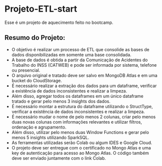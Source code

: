 # Projeto-ETL-start
Esse é um projeto de aquecimento feito no bootcamp. 

<h2>Resumo do Projeto:</h2>

- O objetivo é realizar um processo de ETL que consolide as bases de dados disponibilizadas em somente uma base consolidada.
- A base de dados é obtida a partir da Comunicação de Acidentes do Trabalho do INSS (CATWEB) e pode ser informada por sistema, telefone ou presencial.
- O arquivo original e tratado deve ser salvo em MongoDB Atlas e em uma bucket do CloudStorage.
- É necessário realizar a extração dos dados para um dataframe, verificar a existência de dados inconsistentes e realizar a limpeza.
- Além disso, agregar todos os dataframes em um único dataframe tratado e gerar pelo menos 3 insights dos dados.
- É necessário montar a estrutura do dataframe utilizando o StructType, verificar a existência de dados inconsistentes e realizar a limpeza.
- É necessário mudar o nome de pelo menos 2 colunas, criar pelo menos duas novas colunas com informações relevantes e utilizar filtros, ordenação e agrupamento.
- Além disso, utilizar pelo menos duas Window Functions e gerar pelo menos 5 insights utilizando SparkSQL.
- As ferramentas utilizadas serão Colab ou algum IDES e Google Cloud.
- O projeto deve ser entregue com o certificado no Mongo Atlas e uma key de autenticação para acesso ao Mongo Atlas. O código também deve ser enviado juntamente com o link Colab.
